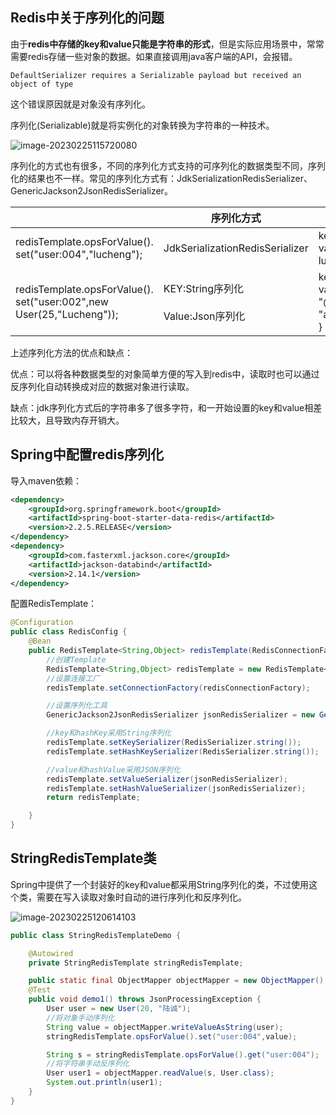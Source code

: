 ## Redis中关于序列化的问题

由于**redis中存储的key和value只能是字符串的形式**，但是实际应用场景中，常常需要redis存储一些对象的数据。如果直接调用java客户端的API，会报错。

```
DefaultSerializer requires a Serializable payload but received an object of type 
```

这个错误原因就是对象没有序列化。

序列化(Serializable)就是将实例化的对象转换为字符串的一种技术。

![image-20230225115720080](C:/Users/lucheng/AppData/Roaming/Typora/typora-user-images/image-20230225115720080.png)

序列化的方式也有很多，不同的序列化方式支持的可序列化的数据类型不同，序列化的结果也不一样。常见的序列化方式有：JdkSerializationRedisSerializer、GenericJackson2JsonRedisSerializer。

|                                                              | 序列化方式                                    |                                                              |
| ------------------------------------------------------------ | --------------------------------------------- | ------------------------------------------------------------ |
| redisTemplate.opsForValue().<br />set("user:004","lucheng"); | JdkSerializationRedisSerializer               | key:\xAC\xED\x00\x05t\x00user:004<br />value:\xAC\xED\x00\x05t\x00 lucheng |
| redisTemplate.opsForValue().<br />set("user:002",new User(25,"Lucheng")); | KEY:String序列化 <br /><br />Value:Json序列化 | key:user:002<br />value:{  <br />"@class": "com.example.dao.User",  "age": 25,  "name": "Lucheng"<br />} |

上述序列化方法的优点和缺点：

优点：可以将各种数据类型的对象简单方便的写入到redis中，读取时也可以通过反序列化自动转换成对应的数据对象进行读取。

缺点：jdk序列化方式后的字符串多了很多字符，和一开始设置的key和value相差比较大，且导致内存开销大。

## Spring中配置redis序列化

导入maven依赖：

```xml
<dependency>
    <groupId>org.springframework.boot</groupId>
    <artifactId>spring-boot-starter-data-redis</artifactId>
    <version>2.2.5.RELEASE</version>
</dependency>
<dependency>
    <groupId>com.fasterxml.jackson.core</groupId>
    <artifactId>jackson-databind</artifactId>
    <version>2.14.1</version>
</dependency>
```
配置RedisTemplate：

```java
@Configuration
public class RedisConfig {
    @Bean
    public RedisTemplate<String,Object> redisTemplate(RedisConnectionFactory redisConnectionFactory) {
        //创建Template
        RedisTemplate<String,Object> redisTemplate = new RedisTemplate<>();
        //设置连接工厂
        redisTemplate.setConnectionFactory(redisConnectionFactory);

        //设置序列化工具
        GenericJackson2JsonRedisSerializer jsonRedisSerializer = new GenericJackson2JsonRedisSerializer();

        //key和hashKey采用String序列化
        redisTemplate.setKeySerializer(RedisSerializer.string());
        redisTemplate.setHashKeySerializer(RedisSerializer.string());

        //value和hashValue采用JSON序列化
        redisTemplate.setValueSerializer(jsonRedisSerializer);
        redisTemplate.setHashValueSerializer(jsonRedisSerializer);
        return redisTemplate;

    }
}
```

## StringRedisTemplate类

Spring中提供了一个封装好的key和value都采用String序列化的类，不过使用这个类，需要在写入读取对象时自动的进行序列化和反序列化。

![image-20230225120614103](C:/Users/lucheng/AppData/Roaming/Typora/typora-user-images/image-20230225120614103.png)

```java
public class StringRedisTemplateDemo {

    @Autowired
    private StringRedisTemplate stringRedisTemplate;

    public static final ObjectMapper objectMapper = new ObjectMapper();
    @Test
    public void demo1() throws JsonProcessingException {
        User user = new User(20, "陆诚");
        //将对象手动序列化
        String value = objectMapper.writeValueAsString(user);
        stringRedisTemplate.opsForValue().set("user:004",value);

        String s = stringRedisTemplate.opsForValue().get("user:004");
        //将字符串手动反序列化
        User user1 = objectMapper.readValue(s, User.class);
        System.out.println(user1);
    }
}
```